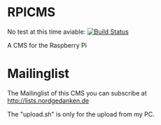 RPICMS
======
No test at this time aviable:  [![Build Status](https://travis-ci.org/RpicmsTeam/RPICMS.svg?branch=master)](https://travis-ci.org/RpicmsTeam/RPICMS)

A CMS for the Raspberry Pi

Mailinglist
===========
The Mailinglist of this CMS you can subscribe at http://lists.nordgedanken.de

The "upload.sh" is only for the upload from my PC.

